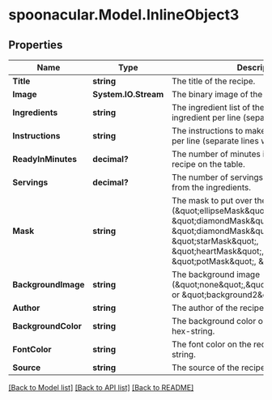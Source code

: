 # spoonacular.Model.InlineObject3
## Properties

Name | Type | Description | Notes
------------ | ------------- | ------------- | -------------
**Title** | **string** | The title of the recipe. | 
**Image** | **System.IO.Stream** | The binary image of the recipe as jpg. | 
**Ingredients** | **string** | The ingredient list of the recipe, one ingredient per line (separate lines with \\n). | 
**Instructions** | **string** | The instructions to make the recipe. One step per line (separate lines with \\n). | 
**ReadyInMinutes** | **decimal?** | The number of minutes it takes to get the recipe on the table. | 
**Servings** | **decimal?** | The number of servings that you can make from the ingredients. | 
**Mask** | **string** | The mask to put over the recipe image (\&quot;ellipseMask\&quot;, \&quot;diamondMask\&quot;, \&quot;diamondMask\&quot;, \&quot;starMask\&quot;, \&quot;heartMask\&quot;, \&quot;potMask\&quot;, \&quot;fishMask\&quot;). | 
**BackgroundImage** | **string** | The background image (\&quot;none\&quot;,\&quot;background1\&quot;, or \&quot;background2\&quot;). | 
**Author** | **string** | The author of the recipe. | [optional] 
**BackgroundColor** | **string** | The background color on the recipe card as a hex-string. | [optional] 
**FontColor** | **string** | The font color on the recipe card as a hex-string. | [optional] 
**Source** | **string** | The source of the recipe. | [optional] 

[[Back to Model list]](../README.md#documentation-for-models) [[Back to API list]](../README.md#documentation-for-api-endpoints) [[Back to README]](../README.md)


